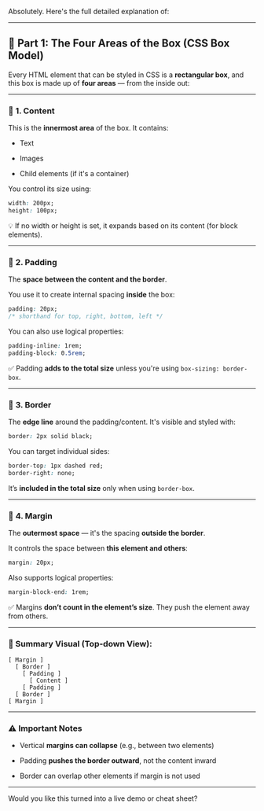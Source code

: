 Absolutely. Here's the full detailed explanation of:

---

## 🧱 **Part 1: The Four Areas of the Box (CSS Box Model)**

Every HTML element that can be styled in CSS is a **rectangular box**, and this box is made up of **four areas** — from the inside out:

---

### 🔸 **1. Content**

This is the **innermost area** of the box. It contains:

- Text
    
- Images
    
- Child elements (if it's a container)
    

You control its size using:

```css
width: 200px;
height: 100px;
```

💡 If no width or height is set, it expands based on its content (for block elements).

---

### 🔸 **2. Padding**

The **space between the content and the border**.

You use it to create internal spacing **inside** the box:

```css
padding: 20px;
/* shorthand for top, right, bottom, left */
```

You can also use logical properties:

```css
padding-inline: 1rem;
padding-block: 0.5rem;
```

✅ Padding **adds to the total size** unless you're using `box-sizing: border-box`.

---

### 🔸 **3. Border**

The **edge line** around the padding/content. It's visible and styled with:

```css
border: 2px solid black;
```

You can target individual sides:

```css
border-top: 1px dashed red;
border-right: none;
```

It’s **included in the total size** only when using `border-box`.

---

### 🔸 **4. Margin**

The **outermost space** — it's the spacing **outside the border**.

It controls the space between **this element and others**:

```css
margin: 20px;
```

Also supports logical properties:

```css
margin-block-end: 1rem;
```

✅ Margins **don’t count in the element’s size**. They push the element away from others.

---

### 🔄 Summary Visual (Top-down View):

```
[ Margin ]
  [ Border ]
    [ Padding ]
      [ Content ]
    [ Padding ]
  [ Border ]
[ Margin ]
```

---

### ⚠️ Important Notes

- Vertical **margins can collapse** (e.g., between two elements)
    
- Padding **pushes the border outward**, not the content inward
    
- Border can overlap other elements if margin is not used
    

---

Would you like this turned into a live demo or cheat sheet?
